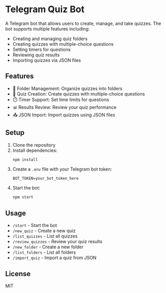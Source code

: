# Telegram Quiz Bot

A Telegram bot that allows users to create, manage, and take quizzes. The bot supports multiple features including:

- Creating and managing quiz folders
- Creating quizzes with multiple-choice questions
- Setting timers for questions
- Reviewing quiz results
- Importing quizzes via JSON files

## Features

- 📂 Folder Management: Organize quizzes into folders
- 📝 Quiz Creation: Create quizzes with multiple-choice questions
- ⏱️ Timer Support: Set time limits for questions
- 📊 Results Review: Review your quiz performance
- 📤 JSON Import: Import quizzes using JSON files

## Setup

1. Clone the repository
2. Install dependencies:
   ```bash
   npm install
   ```
3. Create a `.env` file with your Telegram bot token:
   ```
   BOT_TOKEN=your_bot_token_here
   ```
4. Start the bot:
   ```bash
   npm start
   ```

## Usage

- `/start` - Start the bot
- `/new_quiz` - Create a new quiz
- `/list_quizzes` - List all quizzes
- `/review_quizzes` - Review your quiz results
- `/new_folder` - Create a new folder
- `/list_folders` - List all folders
- `/import_quiz` - Import a quiz from JSON

## License

MIT 